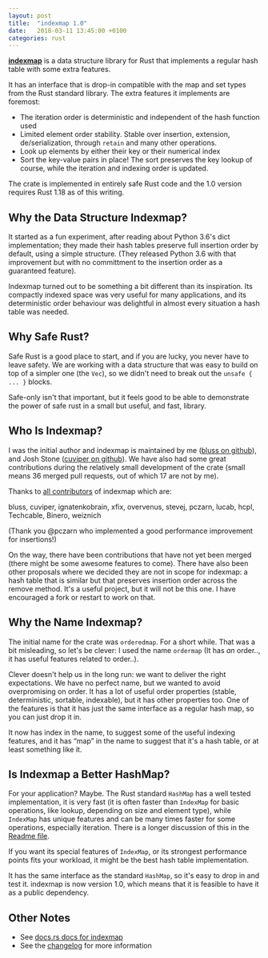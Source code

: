 ```yaml
---
layout: post
title:  "indexmap 1.0"
date:   2018-03-11 13:45:00 +0100
categories: rust
---
```


[**indexmap**][1] is a data structure library for Rust that implements a
regular hash table with some extra features.

It has an interface that is drop-in compatible with the map and set types from
the Rust standard library. The extra features it implements are foremost:

- The iteration order is deterministic and independent of the hash function used
- Limited element order stability. Stable over insertion, extension,
  de/serialization, through `retain` and many other operations.
- Look up elements by either their key or their numerical index
- Sort the key-value pairs in place! The sort preserves the key lookup of
  course, while the iteration and indexing order is updated.

The crate is implemented in entirely safe Rust code and the 1.0 version
requires Rust 1.18 as of this writing.

[1]: https://docs.rs/indexmap/1/


## Why the Data Structure Indexmap?

It started as a fun experiment, after reading about Python 3.6's dict implementation;
they made their hash tables preserve full insertion order by default, using
a simple structure. (They released Python 3.6 with that improvement but with no
committment to the insertion order as a guaranteed feature).

Indexmap turned out to be something a bit different than its inspiration. Its
compactly indexed space was very useful for many applications, and its
deterministic order behaviour was delightful in almost every situation a hash
table was needed.

## Why Safe Rust?

Safe Rust is a good place to start, and if you are lucky, you never have
to leave safety.  We are working with a data structure that was easy to build
on top of a simpler one (the `Vec`), so we didn't need to break out the `unsafe
{ ... }` blocks.

Safe-only isn't that important, but it feels good to be able
to demonstrate the power of safe rust in a small but useful, and fast, library.

## Who Is Indexmap?

I was the initial author and indexmap is maintained by me ([bluss on github][bluss]),
and Josh Stone ([cuviper on github][cuviper]). We have also had some great contributions
during the relatively small development of the crate (small means 36 merged pull requests,
out of which 17 are not by me).

Thanks to [all contributors][contrib] of indexmap which are:

bluss, cuviper, ignatenkobrain, xfix, overvenus, stevej, pczarn, lucab, hcpl,
Techcable, Binero, weiznich

[bluss]: https://github.com/bluss
[cuviper]: https://github.com/cuviper/
[contrib]: https://github.com/bluss/indexmap/graphs/contributors

(Thank  you @pczarn who implemented a good performance improvement for insertions!)

On the way, there have been contributions that have not yet been merged (there
might be some awesome features to come).  There have also been other proposals
where we decided they are not in scope for indexmap: a hash table that is
similar but that preserves insertion order across the remove method. It's
a useful project, but it will not be this one. I have encouraged a fork or
restart to work on that.

## Why the Name Indexmap?

The initial name for the crate was `orderedmap`. For a short while. That was
a bit misleading, so let's be clever: I used the name `ordermap` (It has
*an* order.., it has useful features related to order..).

Clever doesn't help us in the long run: we want to deliver the right
expectations. We have no perfect name, but we wanted to avoid overpromising
on order. It has a lot of useful order properties (stable, deterministic, sortable,
indexable), but it has other properties too. One of the features is that it
has just the same interface as a regular hash map, so you can just drop it in.

It now has index in the name, to suggest some of the useful indexing features,
and it has “map” in the name to suggest that it's a hash table, or at least
something like it.

## Is Indexmap a Better HashMap?

For your application? Maybe. The Rust standard `HashMap` has a well tested
implementation, it is very fast (it is often faster than `IndexMap` for basic
operations, like lookup, depending on size and element type), while
`IndexMap` has unique features and can be many times faster for some
operations, especially iteration. There is a longer discussion of this in
the [Readme file][perf].

If you want its special features of `IndexMap`, or its strongest performance
points fits your workload, it might be the best hash table implementation.

It has the same interface as the standard `HashMap`, so it's easy to drop in and
test it. indexmap is now version 1.0, which means that it is feasible to have
it as a public dependency.

## Other Notes

+ See [docs.rs docs for indexmap][docsrs]
+ See the [changelog][ch] for more information

[ch]: https://github.com/bluss/indexmap#recent-changes
[perf]: https://github.com/bluss/indexmap#performance
[docsrs]: https://docs.rs/indexmap/1/

